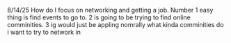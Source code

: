 8/14/25
How do I focus on networking and getting a job. Number 1 easy thing is find events to go to. 2 is going to be trying to find online comminities. 3 ig would just be appling nomrally
what kinda comminities do i want to try to network in